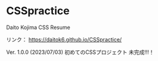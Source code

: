 # CSSpractice
Daito Kojima CSS Resume

リンク：
https://daitok6.github.io/CSSpractice/

Ver. 1.0.0 (2023/07/03)
初めてのCSSプロジェクト
未完成!!!！

